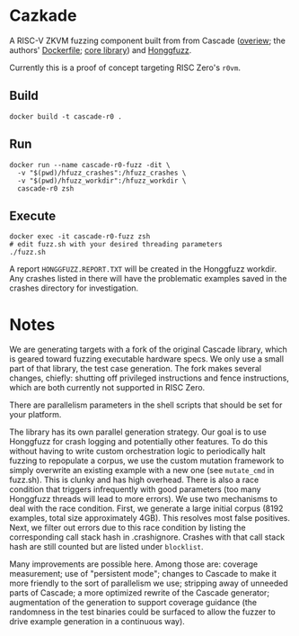 # Cazkade
A RISC-V ZKVM fuzzing component built from from Cascade ([overiew](https://comsec.ethz.ch/research/hardware-design-security/cascade-cpu-fuzzing-via-intricate-program-generation/); the authors' [Dockerfile](https://github.com/comsec-group/cascade-artifacts); [core library](https://github.com/cascade-artifacts-designs/cascade-meta)) and [Honggfuzz](https://github.com/google/honggfuzz).

Currently this is a proof of concept targeting RISC Zero's `r0vm`.

## Build
```
docker build -t cascade-r0 .
```

## Run
```
docker run --name cascade-r0-fuzz -dit \
  -v "$(pwd)/hfuzz_crashes":/hfuzz_crashes \
  -v "$(pwd)/hfuzz_workdir":/hfuzz_workdir \
  cascade-r0 zsh
```

## Execute
```
docker exec -it cascade-r0-fuzz zsh
# edit fuzz.sh with your desired threading parameters
./fuzz.sh
```

A report `HONGGFUZZ.REPORT.TXT` will be created in the Honggfuzz workdir. Any crashes listed in there will have the problematic examples saved in the crashes directory for investigation.

# Notes
We are generating targets with a fork of the original Cascade library, which is geared toward fuzzing executable hardware specs. We only use a small part of that library, the test case generation. The fork makes several changes, chiefly: shutting off privileged instructions and fence instructions, which are both currently not supported in RISC Zero.

There are parallelism parameters in the shell scripts that should be set for your platform.

The library has its own parallel generation strategy. Our goal is to use Honggfuzz for crash logging and potentially other features. To do this without having to write custom orchestration logic to periodically halt fuzzing to repopulate a corpus, we use the custom mutation framework to simply overwrite an existing example with a new one (see `mutate_cmd` in fuzz.sh). This is clunky and has high overhead. There is also a race condition that triggers infrequently with good parameters (too many Honggfuzz threads will lead to more errors). We use two mechanisms to deal with the race condition. First, we generate a large initial corpus (8192 examples, total size approximately 4GB). This resolves most false positives. Next, we filter out errors due to this race condition by listing the corresponding call stack hash in .crashignore. Crashes with that call stack hash are still counted but are listed under `blocklist`.

Many improvements are possible here. Among those are: coverage measurement; use of "persistent mode"; changes to Cascade to make it more friendly to the sort of parallelism we use; stripping away of unneeded parts of Cascade; a more optimized rewrite of the Cascade generator; augmentation of the generation to support coverage guidance (the randomness in the test binaries could be surfaced to allow the fuzzer to drive example generation in a continuous way).
